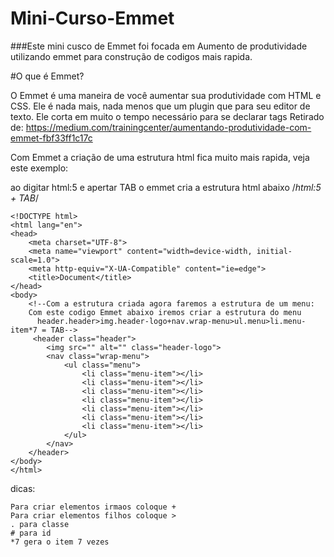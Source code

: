 # Mini-Curso-Emmet
###Este mini cusco de Emmet foi focada em Aumento de produtividade utilizando emmet para construção de codigos mais rapida.

#O que é Emmet?

O Emmet é uma maneira de você aumentar sua produtividade com HTML e CSS. Ele é nada mais, nada menos que um plugin que para seu editor de texto. Ele corta em muito o tempo necessário para se declarar tags
Retirado de: https://medium.com/trainingcenter/aumentando-produtividade-com-emmet-fbf33ff1c17c

Com Emmet a criação de uma estrutura html fica muito mais rapida, veja este exemplo:

ao digitar html:5 e apertar TAB o emmet cria a estrutura html abaixo
/*html:5 + TAB*/

```
<!DOCTYPE html>
<html lang="en">
<head>
    <meta charset="UTF-8">
    <meta name="viewport" content="width=device-width, initial-scale=1.0">
    <meta http-equiv="X-UA-Compatible" content="ie=edge">
    <title>Document</title>
</head>
<body>
    <!--Com a estrutura criada agora faremos a estrutura de um menu:
    Com este codigo Emmet abaixo iremos criar a estrutura do menu
      header.header>img.header-logo+nav.wrap-menu>ul.menu>li.menu-item*7 = TAB-->
     <header class="header">
        <img src="" alt="" class="header-logo">
        <nav class="wrap-menu">
            <ul class="menu">
                <li class="menu-item"></li>
                <li class="menu-item"></li>
                <li class="menu-item"></li>
                <li class="menu-item"></li>
                <li class="menu-item"></li>
                <li class="menu-item"></li>
                <li class="menu-item"></li>
            </ul>
        </nav>
    </header>
</body>
</html>
```

dicas:
```
Para criar elementos irmaos coloque +
Para criar elementos filhos coloque >
. para classe
# para id
*7 gera o item 7 vezes
```
